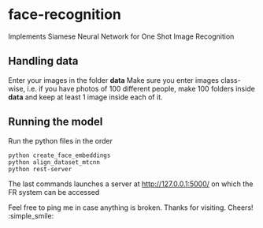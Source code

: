 # face-recognition
Implements Siamese Neural Network for One Shot Image Recognition

## Handling data
Enter your images in the folder **data**
Make sure you enter images class-wise, i.e. if you have photos of 100 different people, make 100 folders inside **data** and keep at least 1 image inside each of it.

## Running the model

Run the python files in the order
```
python create_face_embeddings
python align_dataset_mtcnn
python rest-server
```

The last commands launches a server at http://127.0.0.1:5000/ on which the FR system can be accessed

Feel free to ping me in case anything is broken. Thanks for visiting. Cheers! :simple_smile:
